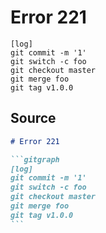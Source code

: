 # Error 221

```gitgraph
[log]
git commit -m '1'
git switch -c foo
git checkout master
git merge foo
git tag v1.0.0
```


## Source

````md
# Error 221

```gitgraph
[log]
git commit -m '1'
git switch -c foo
git checkout master
git merge foo
git tag v1.0.0
```
````
